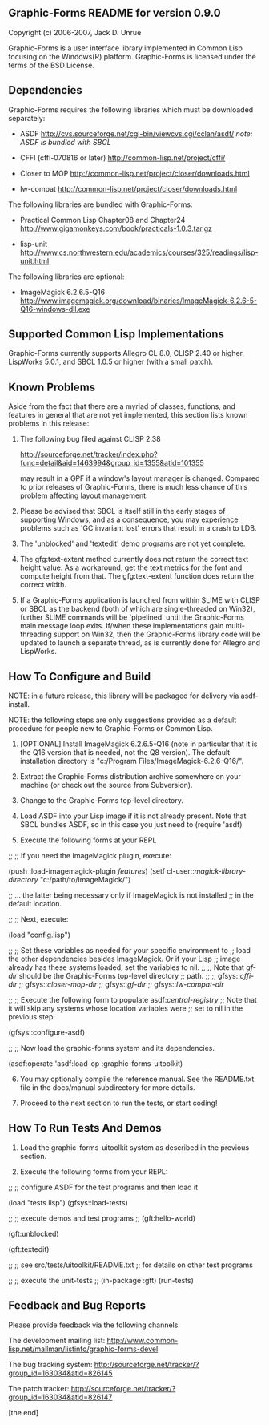 
Graphic-Forms README for version 0.9.0
--------------------------------------
Copyright (c) 2006-2007, Jack D. Unrue

Graphic-Forms is a user interface library implemented in Common Lisp focusing
on the Windows(R) platform. Graphic-Forms is licensed under the terms of the
BSD License.


Dependencies
------------

Graphic-Forms requires the following libraries which must be downloaded
separately:

 - ASDF
   http://cvs.sourceforge.net/cgi-bin/viewcvs.cgi/cclan/asdf/
   *note: ASDF is bundled with SBCL*

 - CFFI (cffi-070816 or later)
   http://common-lisp.net/project/cffi/

 - Closer to MOP
   http://common-lisp.net/project/closer/downloads.html

 - lw-compat
   http://common-lisp.net/project/closer/downloads.html

The following libraries are bundled with Graphic-Forms:

 - Practical Common Lisp Chapter08 and Chapter24
   http://www.gigamonkeys.com/book/practicals-1.0.3.tar.gz

 - lisp-unit
   http://www.cs.northwestern.edu/academics/courses/325/readings/lisp-unit.html

The following libraries are optional:

 - ImageMagick 6.2.6.5-Q16
   http://www.imagemagick.org/download/binaries/ImageMagick-6.2.6-5-Q16-windows-dll.exe


Supported Common Lisp Implementations
-------------------------------------

Graphic-Forms currently supports Allegro CL 8.0, CLISP 2.40 or higher,
LispWorks 5.0.1, and SBCL 1.0.5 or higher (with a small patch).


Known Problems
--------------

Aside from the fact that there are a myriad of classes, functions, and
features in general that are not yet implemented, this section lists
known problems in this release:

1. The following bug filed against CLISP 2.38

   http://sourceforge.net/tracker/index.php?func=detail&aid=1463994&group_id=1355&atid=101355

   may result in a GPF if a window's layout manager is changed. Compared
   to prior releases of Graphic-Forms, there is much less chance of this
   problem affecting layout management.

2. Please be advised that SBCL is itself still in the early stages of
   supporting Windows, and as a consequence, you may experience problems
   such as 'GC invariant lost' errors that result in a crash to LDB.

3. The 'unblocked' and 'textedit' demo programs are not yet complete.

4. The gfg:text-extent method currently does not return the correct text
   height value. As a workaround, get the text metrics for the font and
   compute height from that. The gfg:text-extent function does return
   the correct width.

5. If a Graphic-Forms application is launched from within SLIME with
   CLISP or SBCL as the backend (both of which are single-threaded on
   Win32), further SLIME commands will be 'pipelined' until the
   Graphic-Forms main message loop exits. If/when these implementations
   gain multi-threading support on Win32, then the Graphic-Forms library
   code will be updated to launch a separate thread, as is currently done
   for Allegro and LispWorks.


How To Configure and Build
--------------------------

NOTE: in a future release, this library will be packaged for delivery
via asdf-install.

NOTE: the following steps are only suggestions provided as a default
procedure for people new to Graphic-Forms or Common Lisp.

1. [OPTIONAL] Install ImageMagick 6.2.6.5-Q16 (note in particular that it
   is the Q16 version that is needed, not the Q8 version). The default
   installation directory is "c:/Program Files/ImageMagick-6.2.6-Q16/".

2. Extract the Graphic-Forms distribution archive somewhere on your
   machine (or check out the source from Subversion).

3. Change to the Graphic-Forms top-level directory.

4. Load ASDF into your Lisp image if it is not already present. Note that
   SBCL bundles ASDF, so in this case you just need to (require 'asdf)

5. Execute the following forms at your REPL

  ;;
  ;; If you need the ImageMagick plugin, execute:

  (push :load-imagemagick-plugin *features*)
  (setf cl-user::*magick-library-directory* "c:/path/to/ImageMagick/")

  ;; ... the latter being necessary only if ImageMagick is not installed
  ;; in the default location.

  ;;
  ;; Next, execute:

  (load "config.lisp")

  ;;
  ;; Set these variables as needed for your specific environment to
  ;; load the other dependencies besides ImageMagick. Or if your Lisp
  ;; image already has these systems loaded, set the variables to nil.
  ;;
  ;; Note that *gf-dir* should be the Graphic-Forms top-level directory
  ;; path.
  ;;
  ;;   gfsys::*cffi-dir*
  ;;   gfsys::*closer-mop-dir*
  ;;   gfsys::*gf-dir*
  ;;   gfsys::*lw-compat-dir*

  ;;
  ;; Execute the following form to populate asdf:*central-registry*
  ;; Note that it will skip any systems whose location variables were
  ;; set to nil in the previous step.

  (gfsys::configure-asdf)

  ;;
  ;; Now load the graphic-forms system and its dependencies.

  (asdf:operate 'asdf:load-op :graphic-forms-uitoolkit)

6. You may optionally compile the reference manual. See the README.txt
   file in the docs/manual subdirectory for more details.

7. Proceed to the next section to run the tests, or start coding!


How To Run Tests And Demos
--------------------------

1. Load the graphic-forms-uitoolkit system as described in the previous
   section.

2. Execute the following forms from your REPL:

  ;;
  ;; configure ASDF for the test programs and then load it

  (load "tests.lisp")
  (gfsys::load-tests)

  ;;
  ;; execute demos and test programs
  ;;
  (gft:hello-world)

  (gft:unblocked)

  (gft:textedit)

  ;;
  ;; see src/tests/uitoolkit/README.txt
  ;; for details on other test programs

  ;;
  ;; execute the unit-tests
  ;;
  (in-package :gft)
  (run-tests)


Feedback and Bug Reports
------------------------

Please provide feedback via the following channels:

The development mailing list:
  http://www.common-lisp.net/mailman/listinfo/graphic-forms-devel

The bug tracking system:
  http://sourceforge.net/tracker/?group_id=163034&atid=826145

The patch tracker:
  http://sourceforge.net/tracker/?group_id=163034&atid=826147


[the end]

